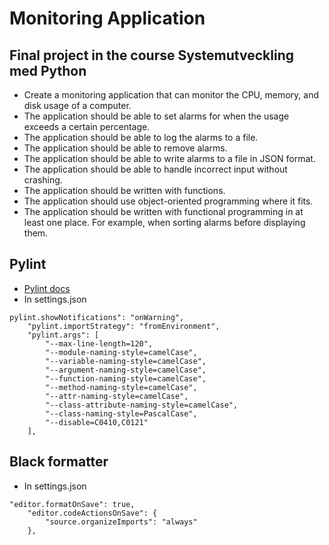 # Monitoring Application
## Final project in the course Systemutveckling med Python
* Create a monitoring application that can monitor the CPU, memory, and disk usage of a computer.
* The application should be able to set alarms for when the usage exceeds a certain percentage.
* The application should be able to log the alarms to a file.
* The application should be able to remove alarms. 
* The application should be able to write alarms to a file in JSON format.
* The application should be able to handle incorrect input without crashing.
* The application should be written with functions.
* The application should use object-oriented programming where it fits.
* The application should be written with functional programming in at least one place. For example, when sorting alarms before displaying them.
## Pylint
* [Pylint docs](https://pylint.readthedocs.io/en/latest/user_guide/messages/convention/invalid-name.html)
* In settings.json
```
pylint.showNotifications": "onWarning",
    "pylint.importStrategy": "fromEnvironment",
    "pylint.args": [
        "--max-line-length=120",
        "--module-naming-style=camelCase",
        "--variable-naming-style=camelCase",
        "--argument-naming-style=camelCase",
        "--function-naming-style=camelCase",
        "--method-naming-style=camelCase",
        "--attr-naming-style=camelCase",
        "--class-attribute-naming-style=camelCase",
        "--class-naming-style=PascalCase",
        "--disable=C0410,C0121"
    ],
```
## Black formatter
* In settings.json
```
"editor.formatOnSave": true,
    "editor.codeActionsOnSave": {
        "source.organizeImports": "always"
    },
```
